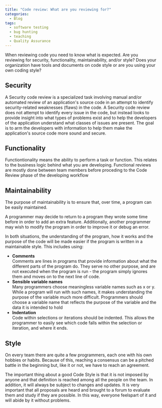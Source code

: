 ```yaml
---
title: "Code review: What are you reviewing for?"
categories:
  - Blog
tags:
  - software testing
  - bug hunting
  - teaching
  - Quality Assurance
---
```


When reviewing code you need to know what is expected. Are you reviewing for security, functionality, maintainability, and/or style? Does your organization have tools and documents on code style or are you using your own coding style?  

<h2>Security</h2>

A Security code review is a specialized task involving manual and/or automated review of an application's source code in an attempt to identify security-related weaknesses (flaws) in the code. A Security code review does not attempt to identify every issue in the code, but instead looks to provide insight into what types of problems exist and to help the developers of the application understand what classes of issues are present. The goal is to arm the developers with information to help them make the application's source code more sound and secure.

<h2>Functionality</h2>

Functiontionality means the ability to perform a task or function. This relates to the business logic behind what you are developing. Functional reviews are mostly done between team members before proceding to the Code Review phase of the developing workflow

<h2>Maintainability</h2>

The purpose of maintainability is to ensure that, over time, a program can be easily maintained.

A programmer may decide to return to a program they wrote some time before in order to add an extra feature. Additionally, another programmer may wish to modify the program in order to improve it or debug an error.

In both situations, the understanding of the program, how it works and the purpose of the code will be made easier if the program is written in a maintainable style. This includes using:

<ul>
<li><b>Comments</b></li>
Comments are lines in programs that provide information about what the different parts of the program do. They serve no other purpose, and are not executed when the program is run - the program simply ignores them and moves on to the next line of code.
<br>

<li><b>Sensible variable names</b></li>
Many programmers choose meaningless variable names such as x or y. While a program will run with such names, it makes understanding the purpose of the variable much more difficult. Programmers should choose a variable name that reflects the purpose of the variable and the data it is intended to hold
<br>

<li><b>Indentation</b></li>
Code within selections or iterations should be indented. This allows the programmer to easily see which code falls within the selection or iteration, and where it ends.
<br>
</ul>


<h2>Style</h2>

On every team there are quite a few programmers, each one with his own hobbies or habits. Because of this, reaching a consensus can be a pitched battle in the beginning but, like it or not, we have to reach an agreement.

The important thing about a good Code Style is that it is not imposed by anyone and that definition is reached among all the people on the team. In addition, it will always be subject to changes and updates. It is very important that all proposals are heard and brought to a forum to evaluate them and study if they are possible. In this way, everyone feelspart of it and will abide by it without problems.